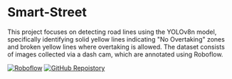 # Smart-Street
This project focuses on detecting road lines using the YOLOv8n model, specifically identifying solid yellow lines indicating "No Overtaking" zones and broken yellow lines where overtaking is allowed. The dataset consists of images collected via a dash cam, which are annotated using Roboflow.

[![Roboflow](https://raw.githubusercontent.com/roboflow-ai/notebooks/main/assets/badges/roboflow.svg)](https://universe.roboflow.com/capstoneteam/road-lines-segmentation-2/dataset/1)
[![GitHub Repoistory](https://badges.aleen42.com/src/github.svg)](https://github.com/TariqAlhathloul/Smart-Street)
